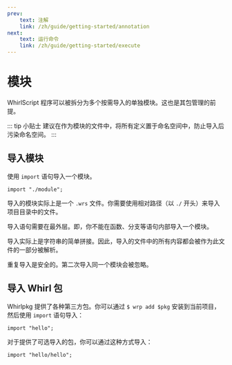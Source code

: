 ```yaml
---
prev:
    text: 注解
    link: /zh/guide/getting-started/annotation
next:
    text: 运行命令
    link: /zh/guide/getting-started/execute
---
```


# 模块

WhirlScript 程序可以被拆分为多个按需导入的单独模块。这也是其包管理的前提。

::: tip 小贴士
建议在作为模块的文件中，将所有定义置于命名空间中，防止导入后污染命名空间。
:::

## 导入模块

使用 `import` 语句导入一个模块。

```WhirlScript
import "./module";
```

导入的模块实际上是一个 `.wrs` 文件。你需要使用相对路径（以 `./` 开头）来导入项目目录中的文件。

导入语句需要在最外层。即，你不能在函数、分支等语句内部导入一个模块。

导入实际上是字符串的简单拼接。因此，导入的文件中的所有内容都会被作为此文件的一部分被解析。

重复导入是安全的。第二次导入同一个模块会被忽略。

## 导入 Whirl 包

Whirlpkg 提供了各种第三方包。你可以通过 `$ wrp add $pkg` 安装到当前项目，然后使用 `import` 语句导入：

```WhirlScript
import "hello";
```

对于提供了可选导入的包，你可以通过这种方式导入：

```WhirlScript
import "hello/hello";
```
